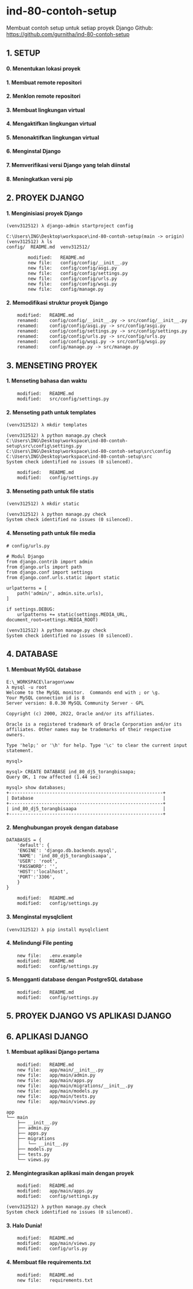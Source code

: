 # ind-80-contoh-setup
Membuat contoh setup untuk setiap proyek Django
Github: https://github.com/gurnitha/ind-80-contoh-setup


## 1. SETUP

#### 0. Menentukan lokasi proyek

#### 1. Membuat remote repositori

#### 2. Menklon remote repositori

#### 3. Membuat lingkungan virtual

#### 4. Mengaktifkan lingkungan virtual

#### 5. Menonaktifkan lingkungan virtual

#### 6. Menginstal Django

#### 7. Memverifikasi versi Django yang telah diinstal

#### 8. Meningkatkan versi pip


## 2. PROYEK DJANGO

#### 1. Menginisiasi proyek Django

	(venv312512) λ django-admin startproject config

	C:\Users\ING\Desktop\workspace\ind-80-contoh-setup(main -> origin)
	(venv312512) λ ls
	config/  README.md  venv312512/

	        modified:   README.md
	        new file:   config/config/__init__.py
	        new file:   config/config/asgi.py
	        new file:   config/config/settings.py
	        new file:   config/config/urls.py
	        new file:   config/config/wsgi.py
	        new file:   config/manage.py

#### 2. Memodifikasi struktur proyek Django

        modified:   README.md
        renamed:    config/config/__init__.py -> src/config/__init__.py
        renamed:    config/config/asgi.py -> src/config/asgi.py
        renamed:    config/config/settings.py -> src/config/settings.py
        renamed:    config/config/urls.py -> src/config/urls.py
        renamed:    config/config/wsgi.py -> src/config/wsgi.py
        renamed:    config/manage.py -> src/manage.py


## 3. MENSETING PROYEK

#### 1. Menseting bahasa dan waktu

        modified:   README.md
        modified:   src/config/settings.py

#### 2. Menseting path untuk templates

	(venv312512) λ mkdir templates

	(venv312512) λ python manage.py check
	C:\Users\ING\Desktop\workspace\ind-80-contoh-setup\src\config\settings.py
	C:\Users\ING\Desktop\workspace\ind-80-contoh-setup\src\config
	C:\Users\ING\Desktop\workspace\ind-80-contoh-setup\src
	System check identified no issues (0 silenced).

        modified:   README.md
        modified:   config/settings.py

#### 3. Menseting path untuk file statis

	(venv312512) λ mkdir static

	(venv312512) λ python manage.py check
	System check identified no issues (0 silenced).

#### 4. Menseting path untuk file media

	# config/urls.py

	# Modul Django
	from django.contrib import admin
	from django.urls import path
	from django.conf import settings
	from django.conf.urls.static import static

	urlpatterns = [
	    path('admin/', admin.site.urls),
	]

	if settings.DEBUG:
	    urlpatterns += static(settings.MEDIA_URL, document_root=settings.MEDIA_ROOT)

	(venv312512) λ python manage.py check
	System check identified no issues (0 silenced).


## 4. DATABASE

#### 1. Membuat MySQL database

	E:\_WORKSPACE\laragon\www
	λ mysql -u root
	Welcome to the MySQL monitor.  Commands end with ; or \g.
	Your MySQL connection id is 8
	Server version: 8.0.30 MySQL Community Server - GPL

	Copyright (c) 2000, 2022, Oracle and/or its affiliates.

	Oracle is a registered trademark of Oracle Corporation and/or its
	affiliates. Other names may be trademarks of their respective
	owners.

	Type 'help;' or '\h' for help. Type '\c' to clear the current input statement.

	mysql> 

	mysql> CREATE DATABASE ind_80_dj5_torangbisaapa;
	Query OK, 1 row affected (1.44 sec)

	mysql> show databases;
	+---------------------------------------------------------+
	| Database                                                |
	+---------------------------------------------------------+
	| ind_80_dj5_torangbisaapa                                |
	+---------------------------------------------------------+

#### 2. Menghubungan proyek dengan database

	DATABASES = {
	    'default': {
	    'ENGINE': 'django.db.backends.mysql',
	    'NAME': 'ind_80_dj5_torangbisaapa',
	    'USER': 'root',
	    'PASSWORD': '',
	    'HOST':'localhost',
	    'PORT':'3306',
	    }
	}

        modified:   README.md
        modified:   config/settings.py

#### 3. Menginstal mysqlclient

	(venv312512) λ pip install mysqlclient

#### 4. Melindungi File penting

        new file:   .env.example
        modified:   README.md
        modified:   config/settings.py

#### 5. Mengganti database dengan PostgreSQL database

        modified:   README.md
        modified:   config/settings.py


## 5. PROYEK DJANGO VS APLIKASI DJANGO


## 6. APLIKASI DJANGO

#### 1. Membuat aplikasi Django pertama

        modified:   README.md
        new file:   app/main/__init__.py
        new file:   app/main/admin.py
        new file:   app/main/apps.py
        new file:   app/main/migrations/__init__.py
        new file:   app/main/models.py
        new file:   app/main/tests.py
        new file:   app/main/views.py

	app
	└── main
	    ├── __init__.py
	    ├── admin.py
	    ├── apps.py
	    ├── migrations
	    │   └── __init__.py
	    ├── models.py
	    ├── tests.py
	    └── views.py

#### 2. Mengintegrasikan aplikasi main dengan proyek

        modified:   README.md
        modified:   app/main/apps.py
        modified:   config/settings.py

	(venv312512) λ python manage.py check
	System check identified no issues (0 silenced).

#### 3. Halo Dunia!

        modified:   README.md
        modified:   app/main/views.py
        modified:   config/urls.py

#### 4. Membuat file requirements.txt

        modified:   README.md
        new file:   requirements.txt